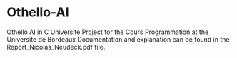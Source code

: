 # Othello-AI
Othello AI in C
Universite Project for the Cours Programmation at the Universite de Bordeaux
Documentation and explanation can be found in the Report_Nicolas_Neudeck.pdf file.
